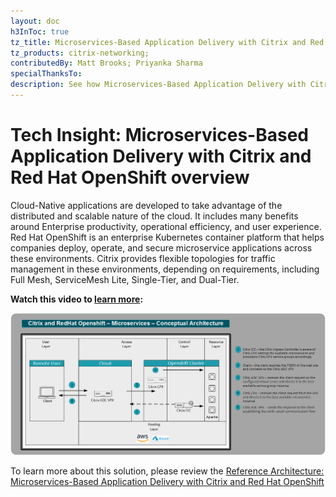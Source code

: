 ```yaml
---
layout: doc
h3InToc: true
tz_title: Microservices-Based Application Delivery with Citrix and Red Hat OpenShift - Reference Architecture overview
tz_products: citrix-networking;
contributedBy: Matt Brooks; Priyanka Sharma
specialThanksTo: 
description: See how Microservices-Based Application Delivery with Citrix and Red Hat OpenShift can provide reliable, and scalable delivery of Microservices.
---
```

# Tech Insight: Microservices-Based Application Delivery with Citrix and Red Hat OpenShift overview

Cloud-Native applications are developed to take advantage of the distributed and scalable nature of the cloud. It includes many benefits around Enterprise productivity, operational efficiency, and user experience. Red Hat OpenShift is an enterprise Kubernetes container platform that helps companies deploy, operate, and secure microservice applications across these environments. Citrix provides flexible topologies for traffic management in these environments, depending on requirements, including Full Mesh, ServiceMesh Lite, Single-Tier, and Dual-Tier.

**Watch this video to [learn more](https://www.youtube.com/watch?v=Hp7p8vymBlw):**

[![Microservices-Based Application Delivery with Citrix and Red Hat OpenShift overview](/en-us/tech-zone/learn/media/tech-insight_microservices-citrix-red-hat-openshift_overview.png)](https://www.youtube.com/watch?v=Hp7p8vymBlw)

To learn more about this solution, please review the [Reference Architecture: Microservices-Based Application Delivery with Citrix and Red Hat OpenShift](/en-us/tech-zone/design/reference-architectures/microservices-citrix-red-hat-openshift.html)
